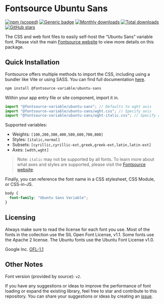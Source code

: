 # Fontsource Ubuntu Sans

[![npm (scoped)](https://img.shields.io/npm/v/@fontsource-variable/ubuntu-sans?color=brightgreen)](https://www.npmjs.com/package/@fontsource-variable/ubuntu-sans) [![Generic badge](https://img.shields.io/badge/fontsource-passing-brightgreen)](https://github.com/fontsource/fontsource) [![Monthly downloads](https://badgen.net/npm/dm/@fontsource-variable/ubuntu-sans)](https://github.com/fontsource/fontsource) [![Total downloads](https://badgen.net/npm/dt/@fontsource-variable/ubuntu-sans)](https://github.com/fontsource/fontsource) [![GitHub stars](https://img.shields.io/github/stars/fontsource/fontsource.svg?style=social&label=Star)](https://github.com/fontsource/fontsource/stargazers)

The CSS and web font files to easily self-host the “Ubuntu Sans” variable font. Please visit the main [Fontsource website](https://fontsource.org/fonts/ubuntu-sans) to view more details on this package.

## Quick Installation

Fontsource offers multiple methods to import the CSS, including using a bundler like Vite or using SASS. You can find full documentation [here](https://fontsource.org/docs/getting-started/introduction).

```javascript
npm install @fontsource-variable/ubuntu-sans
```

Within your app entry file or site component, import it in.

```javascript
import "@fontsource-variable/ubuntu-sans"; // Defaults to wght axis
import "@fontsource-variable/ubuntu-sans/wght.css"; // Specify axis
import "@fontsource-variable/ubuntu-sans/wght-italic.css"; // Specify axis and style
```

Supported variables:
- Weights: `[100,200,300,400,500,600,700,800]`
- Styles: `[italic,normal]`
- Subsets: `[cyrillic,cyrillic-ext,greek,greek-ext,latin,latin-ext]`
- Axes: `[wdth,wght]`

> Note: `italic` may not be supported by all fonts. To learn more about what axes and styles are supported, please visit the [Fontsource website](https://fontsource.org/fonts/ubuntu-sans).

Finally, you can reference the font name in a CSS stylesheet, CSS Module, or CSS-in-JS.

```css
body {
  font-family: "Ubuntu Sans Variable";
}
```

## Licensing
Always make sure to read the license for each font you use. Most of the fonts in the collection use the SIL Open Font License, v1.1. Some fonts use the Apache 2 license. The Ubuntu fonts use the Ubuntu Font License v1.0.

Google Inc.
[OFL-1.1](http://scripts.sil.org/OFL)

## Other Notes
Font version (provided by source): `v2`.

If you have any suggestions or ideas to improve the performance of font loading or expand the existing library, feel free to star and contribute to this repository. You can share your suggestions or ideas by creating an [issue](https://github.com/fontsource/fontsource/issues).